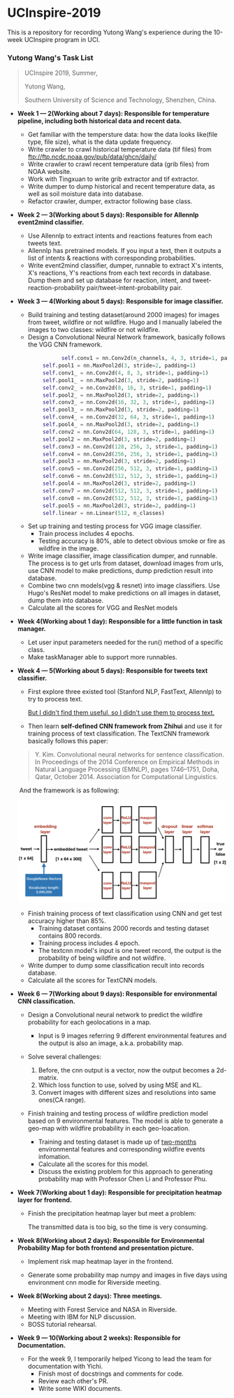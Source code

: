 # UCInspire-2019

This is a repository for recording Yutong Wang's experience during the 10-week UCInspire program in UCI.



### Yutong Wang's Task List

> UCInspire 2019, Summer, 
>
> Yutong Wang, 
>
> Southern University of Science and Technology, Shenzhen, China.



- **Week 1 — 2(Working about 7 days): Responsible for temperature pipeline, including both historical data and recent data.**

  - Get familiar with the tempersture data: how the data looks like(file type, file size), what is the data update frequency.
  - Write crawler to crawl historical temperature data (tif files) from <ftp://ftp.ncdc.noaa.gov/pub/data/ghcn/daily/>
  - Write crawler to crawl recent temperature data (grib files) from NOAA website.
  - Work with Tingxuan to write grib extractor and tif extractor.
  - Write dumper to dump historical and recent temperature data, as well as soil moisture data into database.
  - Refactor crawler, dumper, extractor following base class.

  

- **Week 2 — 3(Working about 5 days): Responsible for Allennlp event2mind classifier.**

  - Use Allennlp to extract intents and reactions features from each tweets text.
  - Allennlp has pretrained models. If you input a text, then it outputs a list of intents & reactions with  corresponding probabilities.
  - Write event2mind classifier, dumper, runnable to extract X's intents, X's reactions, Y's reactions from each text records in database. Dump them and set up database for reaction, intent, and tweet-reaction-probability pair/tweet-intent-probability pair.

  

- **Week 3 — 4(Working about 5 days): Responsible for image classifier.**

  - Build training and testing dataset(around 2000 images) for images from tweet, wildfire or not wildfire. Hugo and I manually labeled the images to two classes: wildfire or not wildfire.
  - Design a Convolutional Neural Network framework, basically follows the VGG CNN framework.

  ```python
  				self.conv1 = nn.Conv2d(n_channels, 4, 3, stride=1, padding=1)
          self.pool1 = nn.MaxPool2d(3, stride=2, padding=1)
          self.conv1_ = nn.Conv2d(4, 8, 3, stride=1, padding=1)
          self.pool1_ = nn.MaxPool2d(3, stride=2, padding=1)
          self.conv2_ = nn.Conv2d(8, 16, 3, stride=1, padding=1)
          self.pool2_ = nn.MaxPool2d(3, stride=2, padding=1)
          self.conv3_ = nn.Conv2d(16, 32, 3, stride=1, padding=1)
          self.pool3_ = nn.MaxPool2d(3, stride=2, padding=1)
          self.conv4_ = nn.Conv2d(32, 64, 3, stride=1, padding=1)
          self.pool4_ = nn.MaxPool2d(3, stride=2, padding=1)
          self.conv2 = nn.Conv2d(64, 128, 3, stride=1, padding=1)
          self.pool2 = nn.MaxPool2d(3, stride=2, padding=1)
          self.conv3 = nn.Conv2d(128, 256, 3, stride=1, padding=1)
          self.conv4 = nn.Conv2d(256, 256, 3, stride=1, padding=1)
          self.pool3 = nn.MaxPool2d(3, stride=2, padding=1)
          self.conv5 = nn.Conv2d(256, 512, 3, stride=1, padding=1)
          self.conv6 = nn.Conv2d(512, 512, 3, stride=1, padding=1)
          self.pool4 = nn.MaxPool2d(3, stride=2, padding=1)
          self.conv7 = nn.Conv2d(512, 512, 3, stride=1, padding=1)
          self.conv8 = nn.Conv2d(512, 512, 3, stride=1, padding=1)
          self.pool5 = nn.MaxPool2d(3, stride=2, padding=1)
          self.linear = nn.Linear(512, n_classes)
  ```

  

  - Set up training and testing process for VGG image classifier. 
    - Train process includes 4 epochs.
    - Testing accuracy is 80%, able to detect obvious smoke or fire as wildfire in the image.
  - Write image classifier, image classification dumper, and runnable. The process is to get urls from dataset, download images from urls, use CNN model to make predictions, dump prediction result into database. 
  - Combine two cnn models(vgg & resnet) into image classifiers. Use Hugo's ResNet model to make predictions on all images in dataset, dump them into database.
  - Calculate all the scores for VGG and ResNet models

  

- **Week 4(Working about 1 day): Responsible for a little function in task manager.**

  - Let user input parameters needed for the run() method of a specific class.
  - Make taskManager able to support more runnables.

  

- **Week 4 — 5(Working about 5 days): Responsible for tweets text classifier.**

  - First explore three existed tool (Stanford NLP, FastText, Allennlp) to try to process text. 

    <u>But I didn't find them useful, so I didn't use them to process text.</u>

  - Then learn **self-defined CNN framework from Zhihui** and use it for training process of text classification. The TextCNN framework basically follows this paper:

  > Y. Kim. Convolutional neural networks for sentence classification. In Proceedings of the 2014 Conference on Empirical Methods in Natural Language Processing (EMNLP), pages 1746–1751, Doha, Qatar, October 2014. Association for Computational Linguistics.

  ​	And the framework is as following:

  ![image-TextCNN-framework](./Pictures/textcnn.png)

  

  - Finish training process of text classification using CNN and get test accuracy higher than 85%. 
    - Training dataset contains 2000 records and testing dataset contains 800 records. 
    - Training process includes 4 epoch.
    - The textcnn model's input is one tweet record, the output is the probability of being wildfire and not wildfire.
  - Write dumper to dump some classification recult into records database.
  - Calculate all the scores for TextCNN models.

  

- **Week 6 — 7(Working about 9 days): Responsible for environmental CNN classification.**

  - Design a Convolutional neural network to predict the wildfire probability for each geolocations in a map.

    - Input is 9 images referring 9 different environmental features and the output is also an image, a.k.a. probability map.

  - Solve several challenges:

    1. Before, the cnn output is a vector, now the output becomes a 2d-matrix.
    2. Which loss function to use, solved by using MSE and KL.
    3. Convert images with different sizes and resolutions into same ones(CA range).

  - Finish training and testing process of wildfire prediction model based on 9 environmental features. The model is able to generate a geo-map with wildfire probability in each geo-loacation.

    - Training and testing dataset is made up of <u>two-months</u> environmental features and corresponding wildfire events infomation.
    - Calculate all the scores for this model.
    - Discuss the existing problem for this approach to generating probability map with Professor Chen Li and Professor Phu.

    

- **Week 7(Working about 1 day): Responsible for precipitation heatmap layer for frontend.**

  - Finish the precipitation heatmap layer but meet a problem:

    The transmitted data is too big, so the time is very consuming.

    

- **Week 8(Working about 2 days): Responsible for Environmental Probability Map for both frontend and presentation picture.**

  - Implement risk map heatmap layer in the frontend.

  - Generate some probability map numpy and images in five days using environment cnn modle for Riverside meeting.

    

- **Week 8(Working about 2 days): Three meetings.**

  - Meeting with Forest Service and NASA in Riverside.
  - Meeting with IBM for NLP discussion.
  - BOSS tutorial rehearsal.

  

- **Week 9 — 10(Working about 2 weeks): Responsible for Documentation.**

  - For the week 9, I temporarily helped Yicong to lead the team for documentation with Yichi. 
    - Finish most of docstrings and comments for code. 
    - Review each other's PR.
    - Write some WIKI documents.
